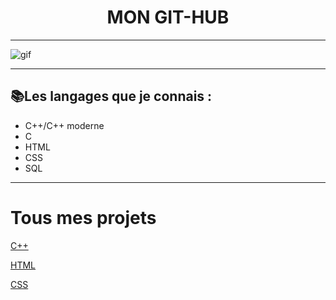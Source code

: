 <div align="center"> <h1>MON GIT-HUB</h1></div>

-----------------

 ![gif](https://cdn.hipwallpaper.com/i/93/95/cjBAWJ.gif)
 
 -----------------

## 📚Les langages que je connais :
* C++/C++ moderne<br>
* C<br>
* HTML<br>
* CSS<br>
* SQL<br>

-----------------
# Tous mes projets

[C++](https://github.com/Kuai-sama?tab=repositories&q=&type=&language=c%2B%2B)

[HTML](https://github.com/Kuai-sama?tab=repositories&q=&type=&language=html)

[CSS](https://github.com/Kuai-sama?tab=repositories&q=&type=&language=css)
